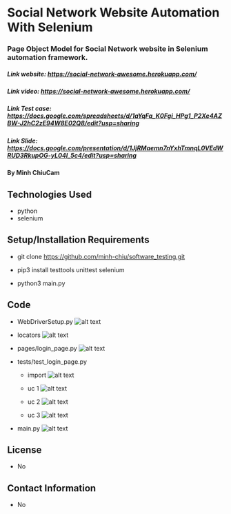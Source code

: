# Social Network Website Automation With Selenium

### Page Object Model for Social Network website in Selenium automation framework.

##### Link website: https://social-network-awesome.herokuapp.com/

##### Link video: https://social-network-awesome.herokuapp.com/

##### Link Test case: https://docs.google.com/spreadsheets/d/1aYqFa_K0Fgi_HPg1_P2Xe4AZBW-J2hC2zE94W8E02Q8/edit?usp=sharing

##### Link Slide: https://docs.google.com/presentation/d/1JjRMaemn7nYxhTmnqL0VEdWRUD3RkupOG-yL04I_5c4/edit?usp=sharing

#### By Minh ChiuCam

## Technologies Used

- python
- selenium

## Setup/Installation Requirements

- git clone https://github.com/minh-chiu/software_testing.git

- pip3 install testtools unittest selenium

- python3 main.py

## Code

- WebDriverSetup.py
  ![alt text](https://drive.google.com/drive/u/0/folders/1BSfaKl9WZGusk28OyY6MN09pqpb5Izi2)

- locators
  ![alt text](http://url/to/img.png)

- pages/login_page.py
  ![alt text](http://url/to/img.png)

- tests/test_login_page.py

  - import
    ![alt text](http://url/to/img.png)

  - uc 1
    ![alt text](http://url/to/img.png)

  - uc 2
    ![alt text](http://url/to/img.png)

  - uc 3
    ![alt text](http://url/to/img.png)

- main.py
  ![alt text](http://url/to/img.png)

## License

- No

## Contact Information

- No
